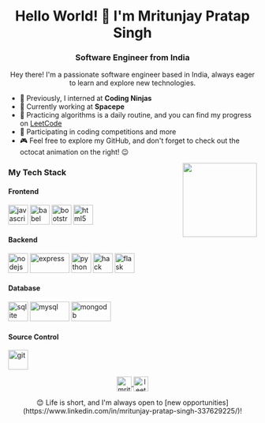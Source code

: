 <!-- Title -->
<h1 align="center">Hello World! 👋 I'm Mritunjay Pratap Singh</h1>

<!-- Subtitle -->
<h3 align="center">Software Engineer from India</h3>

<!-- Introduction -->
<p align="center">
  Hey there! I'm a passionate software engineer based in India, always eager to learn and explore new technologies.
</p>

<!-- About Me -->
- 🤝 Previously, I interned at **Coding Ninjas**
- 🚀 Currently working at **Spacepe**
- 🧠 Practicing algorithms is a daily routine, and you can find my progress on [LeetCode](https://leetcode.com/mritunjayyy/)
- 🏃 Participating in coding competitions and more
- 🎮 Feel free to explore my GitHub, and don't forget to check out the octocat animation on the right! 😉

<!-- GIF -->
<p align="right">
  <img align='right' src='https://github.com/Rishit-dagli/Rishit-dagli/blob/master/images/octocat-anime.gif' width='150"'>
</p>

<!-- My Tech Stack -->
### My Tech Stack


#### Frontend
<p align="left">
  <img src="https://www.vectorlogo.zone/logos/javascript/javascript-icon.svg" alt="javascript" width="40" height="40"/> 
  <img src="https://www.vectorlogo.zone/logos/babeljs/babeljs-icon.svg" alt="babel" width="40" height="40"/> 
  <img src="https://www.vectorlogo.zone/logos/getbootstrap/getbootstrap-icon.svg" alt="bootstrap" width="40" height="40"/> 
  <img src="https://www.vectorlogo.zone/logos/w3_html5/w3_html5-icon.svg" alt="html5" width="40" height="40"/> 
</p>

#### Backend
<p align="left">
  <img src="https://www.vectorlogo.zone/logos/nodejs/nodejs-icon.svg" alt="nodejs" width="40" height="40"/> 
  <img src="https://www.vectorlogo.zone/logos/expressjs/expressjs-ar21.svg" alt="express" width="80" height="40"/> 
  <img src="https://www.vectorlogo.zone/logos/python/python-icon.svg" alt="python" width="40" height="40"/> 
  <img src="https://upload.wikimedia.org/wikipedia/commons/a/a7/Hack_%28programming_language%29_logo.svg" alt="hack" width="40" height="40"/> 
  <img src="https://www.vectorlogo.zone/logos/flask/flask-icon.svg" alt="flask" width="40" height="40"/>  <!-- Added Flask -->
</p>

#### Database
<p align="left">
  <img src="https://www.vectorlogo.zone/logos/sqlite/sqlite-icon.svg" alt="sqlite" width="40" height="40"/> 
  <img src="https://www.vectorlogo.zone/logos/mysql/mysql-ar21.svg" alt="mysql" width="80" height="40"/> 
  <img src="https://www.vectorlogo.zone/logos/mongodb/mongodb-ar21.svg" alt="mongodb" width="80" height="40"/>  <!-- Added MongoDB -->
</p>

#### Source Control
<p align="left">
  <img src="https://www.vectorlogo.zone/logos/git-scm/git-scm-icon.svg" alt="git" width="40" height="40"/>
</p>

<!-- Connect with Me -->
<p align="center">
  <a href="https://www.linkedin.com/in/mritunjay-pratap-singh-337629225/" target="blank">
    <img align="center" src="https://cdn.jsdelivr.net/npm/simple-icons@3.0.1/icons/linkedin.svg" alt="mritunjay" height="30" width="30" />
  </a>
  <a href="https://leetcode.com/mritunjayyy/" target="blank">
    <img align="center" src="https://www.vectorlogo.zone/logos/leetcode/leetcode-ar21.svg" alt="leetcode" height="30" width="30" />
  </a>
</p>

<!-- Call to Action -->
<p align="center">
  😊 Life is short, and I'm always open to [new opportunities](https://www.linkedin.com/in/mritunjay-pratap-singh-337629225/)!
</p>
